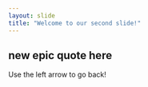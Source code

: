 ```yaml
---
layout: slide
title: "Welcome to our second slide!"
---
```

## new epic quote here

Use the left arrow to go back!
